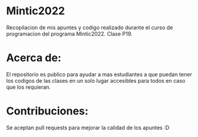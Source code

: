 # Mintic2022

Recopilacion de mis apuntes y codigo realizado durante el curso de programacion del programa Mintic2022. Clase P19.

# Acerca de:

El repositorio es publico para ayudar a mas estudiantes a que puedan tener los codigos de las clases en un solo lugar accesibles para todos en caso que los requieran.

# Contribuciones:

Se aceptan pull requests para mejorar la calidad de los apuntes :D

